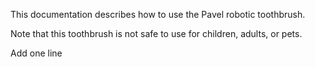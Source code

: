 This documentation describes how to use the Pavel robotic toothbrush.

Note that this toothbrush is not safe to use for children, adults, or pets.


Add one line

